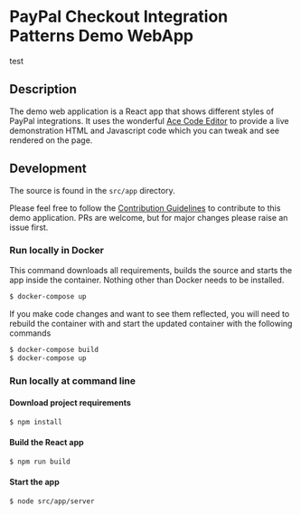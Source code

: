 # PayPal Checkout Integration Patterns Demo WebApp
test 

## Description

The demo web application is a React app that shows different styles of PayPal integrations. It uses the wonderful [Ace Code Editor](https://github.com/ajaxorg/ace) to provide a live demonstration HTML and Javascript code which you can tweak and see rendered on the page.

## Development

The source is found in the `src/app` directory.

Please feel free to follow the [Contribution Guidelines](../master/CONTRIBUTING.md) to contribute to this demo application. PRs are welcome, but for major changes please raise an issue first.

### Run locally in Docker

This command downloads all requirements, builds the source and starts the app inside the container. Nothing other than Docker needs to be installed.

```sh
$ docker-compose up
```

If you make code changes and want to see them reflected, you will need to rebuild the container with and start the updated container with the following commands

```sh
$ docker-compose build
$ docker-compose up
```

### Run locally at command line

#### Download project requirements

```sh
$ npm install
```

#### Build the React app

```sh
$ npm run build
```

#### Start the app

```sh
$ node src/app/server
```
